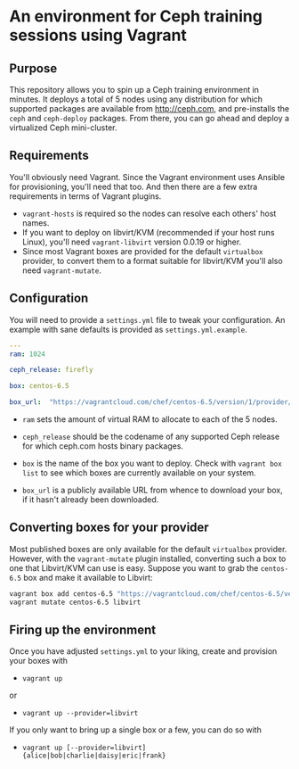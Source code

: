 # An environment for Ceph training sessions using Vagrant

## Purpose

This repository allows you to spin up a Ceph training environment in
minutes. It deploys a total of 5 nodes using any distribution for
which supported packages are available from http://ceph.com, and
pre-installs the `ceph` and `ceph-deploy` packages. From there, you
can go ahead and deploy a virtualized Ceph mini-cluster.

## Requirements

You'll obviously need Vagrant. Since the Vagrant environment uses
Ansible for provisioning, you'll need that too. And then there are a
few extra requirements in terms of Vagrant plugins.

* `vagrant-hosts` is required so the nodes can resolve each others'
  host names.
* If you want to deploy on libvirt/KVM (recommended if your host runs
  Linux), you'll need `vagrant-libvirt` version 0.0.19 or higher.
* Since most Vagrant boxes are provided for the default `virtualbox`
  provider, to convert them to a format suitable for libvirt/KVM
  you'll also need `vagrant-mutate`.

## Configuration

You will need to provide a `settings.yml` file to tweak your
configuration. An example with sane defaults is provided as `settings.yml.example`.

```yaml
---
ram: 1024

ceph_release: firefly

box: centos-6.5

box_url:  "https://vagrantcloud.com/chef/centos-6.5/version/1/provider/virtualbox.box"
```

* `ram` sets the amount of virtual RAM to allocate to each of the 5
nodes.

* `ceph_release` should be the codename of any supported Ceph release
  for which ceph.com hosts binary packages.

* `box` is the name of the box you want to deploy. Check with `vagrant
  box list` to see which boxes are currently available on your system.

* `box_url` is a publicly available URL from whence to download your
  box, if it hasn't already been downloaded.


## Converting boxes for your provider

Most published boxes are only available for the default `virtualbox`
provider. However, with the `vagrant-mutate` plugin installed,
converting such a box to one that Libvirt/KVM can use is easy. Suppose
you want to grab the `centos-6.5` box and make it available to
Libvirt:

```bash
vagrant box add centos-6.5 "https://vagrantcloud.com/chef/centos-6.5/version/1/provider/virtualbox.box"
vagrant mutate centos-6.5 libvirt
```

## Firing up the environment

Once you have adjusted `settings.yml` to your liking, create and
provision your boxes with

* `vagrant up`

or

* `vagrant up --provider=libvirt`

If you only want to bring up a single box or a few, you can do so with

* `vagrant up [--provider=libvirt] {alice|bob|charlie|daisy|eric|frank}`

